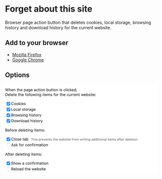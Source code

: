 # Forget about this site

Browser page action button that deletes cookies, local storage, browsing history and download history for the current website.

## Add to your browser

 - [Mozilla Firefox](https://addons.mozilla.org/addon/forget-about-this-site/)
 - [Google Chrome](https://chrome.google.com/webstore/detail/forget-about-this-site/okiohagmnigihpbleoloddfldckiknea)

## Options

<img src="screenshot.png" alt="Forget about this site" width="508">
